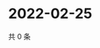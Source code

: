 # 2022-02-25

共 0 条

<!-- BEGIN WEIBO -->
<!-- 最后更新时间 Fri Feb 25 2022 23:17:41 GMT+0800 (China Standard Time) -->

<!-- END WEIBO -->
